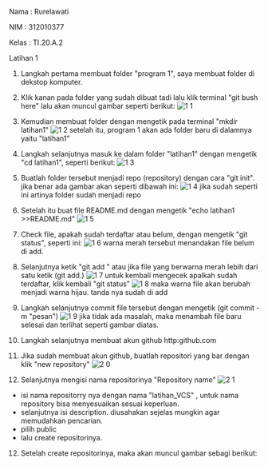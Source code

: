 Nama    : Rurelawati

NIM     : 312010377

Kelas   : TI.20.A.2


Latihan 1
1. Langkah pertama membuat folder "program 1", saya membuat folder di dekstop komputer.
2. Klik kanan pada folder yang sudah dibuat tadi lalu klik terminal "git bush here" lalu akan muncul gambar seperti berikut:
![1 1](https://user-images.githubusercontent.com/72727632/96370055-ceef2100-1186-11eb-9026-c4fab7952a28.png)

3. Kemudian membuat folder dengan mengetik pada terminal "mkdir latihan1"
![1 2](https://user-images.githubusercontent.com/72727632/96370206-41f89780-1187-11eb-8067-ec5a7a7b281a.png)
setelah itu, program 1 akan ada folder baru di dalamnya yaitu "latihan1"

4. Langkah selanjutnya masuk ke dalam folder "latihan1" dengan mengetik "cd latihan1", seperti berikut:
![1 3](https://user-images.githubusercontent.com/72727632/96370424-eda1e780-1187-11eb-86ab-b828c21b4123.png)

5. Buatlah folder tersebut menjadi repo (repository) dengan cara "git init". jika benar ada gambar akan seperti dibawah ini:
![1 4](https://user-images.githubusercontent.com/72727632/96370570-85073a80-1188-11eb-84d9-474c5a57ce46.png)
jika sudah seperti ini artinya folder sudah menjadi repo

6. Setelah itu buat file README.md dengan mengetik "echo latihan1 >>README.md" 
![1 5](https://user-images.githubusercontent.com/72727632/96370600-9a7c6480-1188-11eb-8e1e-31ee8feef3bf.png)

7. Check file, apakah sudah terdaftar atau belum, dengan mengetik "git status", seperti ini:
![1 6](https://user-images.githubusercontent.com/72727632/96370609-9f411880-1188-11eb-8629-1af7615fd15d.png)
warna merah tersebut menandakan file belum di add.

8. Selanjutnya ketik "git add <file>" atau jika file yang berwarna merah lebih dari satu ketik (git add.)
![1 7](https://user-images.githubusercontent.com/72727632/96371087-45415280-118a-11eb-9bd5-1894a0112ec1.png)
untuk kembali mengecek apalkah sudah terdaftar, klik kembali "git status" 
![1 8](https://user-images.githubusercontent.com/72727632/96371172-9f421800-118a-11eb-80e0-f0977d27efeb.png)
maka warna file akan berubah menjadi warna hijau. tanda nya sudah di add
  
9. Langkah selanjutnya commit file tersebut dengan mengetik (git commit -m "pesan") 
![1 9](https://user-images.githubusercontent.com/72727632/96371390-bcc3b180-118b-11eb-8b8d-d220020d6571.png)
 jika tidak ada masalah, maka menambah file baru selesai dan terlihat seperti gambar diatas.

10. Langkah selanjutnya membuat akun github http:github.com
11. Jika sudah membuat akun github, buatlah repositori yang bar dengan klik "new repository"
![2 0](https://user-images.githubusercontent.com/72727632/96371571-7ae73b00-118c-11eb-83e3-fb691cb4f7f6.png)

11. Selanjutnya mengisi nama repositorinya "Repository name"
![2 1](https://user-images.githubusercontent.com/72727632/96371718-5c357400-118d-11eb-9eee-0a3dfda7873b.png)
- isi nama repositorry nya dengan nama "latihan_VCS" , untuk nama repository bisa menyesuaikan sesuai keperluan.
- selanjutnya isi description. diusahakan sejelas mungkin agar memudahkan pencarian.
- pilih public
- lalu create repositorinya.

12. Setelah create repositorinya, maka akan muncul gambar sebagi berikut:

  

